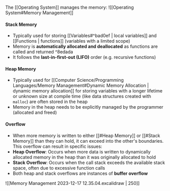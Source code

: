 The [[Operating System]] manages the memory:
![[Operating System#Memory Management]]

#### Stack Memory
- Typically used for storing [[Variables#^bad0ef | local variables]] and [[Functions | functions]] (variables with a limited scope)
- Memory is **automatically allocated and deallocated** as functions are called and returned ^8edada
- It follows the **last-in-first-out (LIFO)** order (e.g. recursive functions)

#### Heap Memory
- Typically used for [[Computer Science/Programming Languages/Memory Management#Dynamic Memory Allocation | dynamic memory allocation]] for storing variables with a longer lifetime or unknown size at compile time (like data structures created with `malloc`) are often stored in the heap
- Memory in the heap needs to be explicitly managed by the programmer (allocated and freed)

#### Overflow
- When more memory is written to either [[#Heap Memory]] or [[#Stack Memory]]  than they can hold, it can exceed into the other's boundaries. This overflow can result in specific issues:
- **Heap Overflow**: Occurs when more data is written to dynamically allocated memory in the heap than it was originally allocated to hold
- **Stack Overflow**: Occurs when the call stack exceeds the available stack space, often due to excessive function calls
- Both heap and stack overflows are instances of **buffer overflow**

![[Memory Management 2023-12-17 12.35.04.excalidraw | 250]]
